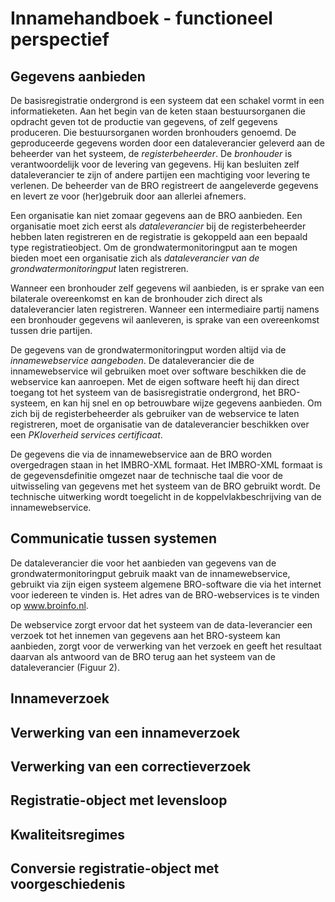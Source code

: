 # Innamehandboek - functioneel perspectief

## Gegevens aanbieden
De basisregistratie ondergrond is een systeem dat een schakel vormt in een informatieketen. Aan het begin van de keten staan bestuursorganen die opdracht geven tot de productie van gegevens, of zelf gegevens produceren. Die bestuursorganen worden bronhouders genoemd. De geproduceerde gegevens worden door een dataleverancier geleverd aan de beheerder van het systeem, de *registerbeheerder*. De *bronhouder* is verantwoordelijk voor de levering van gegevens. Hij kan besluiten zelf dataleverancier te zijn of andere partijen een machtiging voor levering te verlenen. De beheerder van de BRO registreert de aangeleverde gegevens en levert ze voor (her)gebruik door aan allerlei afnemers. 


Een organisatie kan niet zomaar gegevens aan de BRO aanbieden. Een organisatie moet zich eerst als *dataleverancier* bij de registerbeheerder hebben laten registreren en de registratie is gekoppeld aan een bepaald type registratieobject. Om de grondwatermonitoringput aan te mogen bieden moet een organisatie zich als *dataleverancier van de grondwatermonitoringput* laten registreren.

Wanneer een bronhouder zelf gegevens wil aanbieden, is er sprake van een bilaterale overeenkomst en kan de bronhouder zich direct als dataleverancier laten registreren. Wanneer een intermediaire partij namens een bronhouder gegevens wil aanleveren, is sprake van een overeenkomst tussen drie partijen. 

De gegevens van de grondwatermonitoringput worden altijd via de *innamewebservice aangeboden*. De dataleverancier die de innamewebservice wil gebruiken moet over software beschikken die de webservice kan aanroepen. Met de eigen software heeft hij dan direct toegang tot het systeem van de basisregistratie ondergrond, het BRO-systeem, en kan hij snel en op betrouwbare wijze gegevens aanbieden.
Om zich bij de registerbeheerder als gebruiker van de webservice te laten registreren, moet de organisatie van de dataleverancier beschikken over een *PKIoverheid services certificaat*.

De gegevens die via de innamewebservice aan de BRO worden overgedragen staan in het IMBRO-XML formaat. Het IMBRO-XML formaat is de gegevensdefinitie omgezet naar de technische taal die voor de uitwisseling van gegevens met het systeem van de BRO gebruikt wordt. De technische uitwerking wordt toegelicht in de koppelvlakbeschrijving van de innamewebservice.


## Communicatie tussen systemen
De dataleverancier die voor het aanbieden van gegevens van de grondwatermonitoringput gebruik maakt van de innamewebservice, gebruikt via zijn eigen systeem algemene BRO-software die via het internet voor iedereen te vinden is. 
Het adres van de BRO-webservices is te vinden op www.broinfo.nl. 

De webservice zorgt ervoor dat het systeem van de data-leverancier een verzoek tot het innemen van gegevens aan het BRO-systeem kan aanbieden, zorgt voor de verwerking van het verzoek en geeft het resultaat daarvan als antwoord van de BRO terug aan het systeem van de dataleverancier (Figuur 2).

## Innameverzoek

## Verwerking van een innameverzoek

## Verwerking van een correctieverzoek

## Registratie-object met levensloop

## Kwaliteitsregimes

## Conversie registratie-object met voorgeschiedenis
